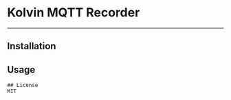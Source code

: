 Kolvin MQTT Recorder
==============

-------------

## Installation
    

## Usage

```
## License
MIT

